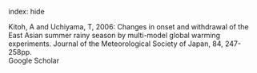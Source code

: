 index: hide

<div class="Citation">

  <div class="Citation-body">
    <div class="Citation-text">Kitoh, A and Uchiyama, T, 2006: Changes in onset and withdrawal of the East Asian summer rainy season by multi-model global warming experiments. <span class="Article-journal">Journal of the Meteorological Society of Japan, </span><span class="Article-volume">84, </span>247-258pp.</div>
    <div class="Citation-links">
      <div class="CitationLink" data-href="https://scholar.google.com/scholar?q=Changes+in+onset+and+withdrawal+of+the+East+Asian+summer+rainy+season+by+multi-model+global+warming+experiments">
        <div class="CitationLink-icon CitationLink-Scholar"></div>
        <div class="CitationLink-text">Google Scholar</div>
      </div>
    </div>
  </div>
</div>


<div class="Citation-copy">

</div>